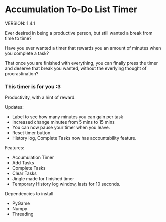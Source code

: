 # Accumulation To-Do List Timer
VERSION: 1.4.1

Ever desired in being a productive person, but still wanted a break from time to time?

Have you ever wanted a timer that rewards you an amount of minutes when you complete a task?

That once you are finished with everything, you can finally press the timer and deserve that break you wanted, without the everlying thought of procrastination?

### This timer is for you :3

Productivity, with a hint of reward.

Updates:
- Label to see how many minutes you can gain per task
- Increased change minutes from 5 mins to 15 mins
- You can now pause your timer when you leave.
- Reset timer button
- History log, Complete Tasks now has accountability feature.

Features:
- Accumulation Timer
- Add Tasks
- Complete Tasks
- Clear Tasks
- Jingle made for finished timer
- Temporary History log window, lasts for 10 seconds.

Dependencies to install
- PyGame
- Numpy
- Threading

